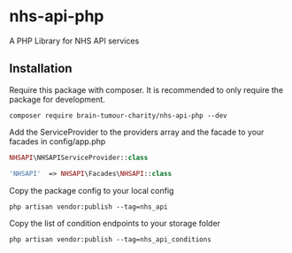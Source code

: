 # nhs-api-php
A PHP Library for NHS API services 


## Installation

Require this package with composer. It is recommended to only require the package for development.

```shell
composer require brain-tumour-charity/nhs-api-php --dev
```

Add the ServiceProvider to the providers array and the facade to your facades in config/app.php

```php
NHSAPI\NHSAPIServiceProvider::class
```
```php
'NHSAPI'  => NHSAPI\Facades\NHSAPI::class
```

Copy the package config to your local config
```shell
php artisan vendor:publish --tag=nhs_api
```

Copy the list of condition endpoints to your storage folder
```shell
php artisan vendor:publish --tag=nhs_api_conditions
```
